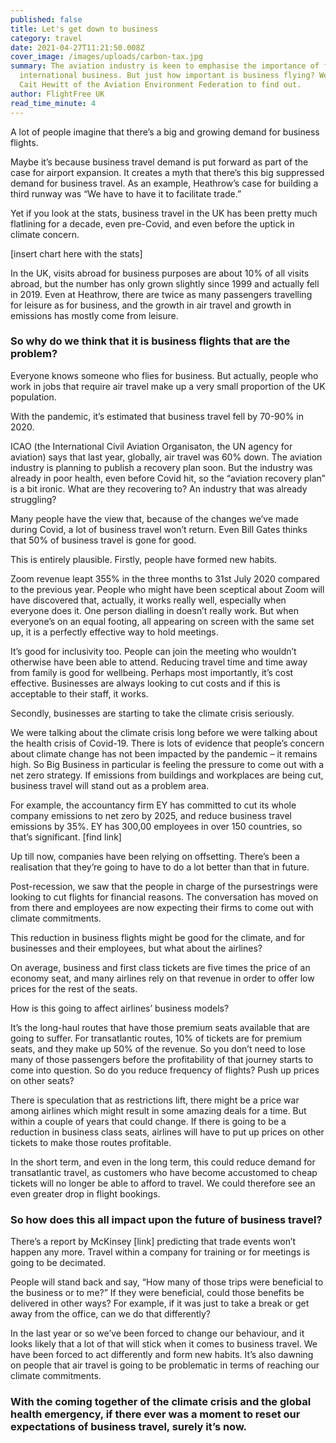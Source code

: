 ```yaml
---
published: false
title: Let's get down to business
category: travel
date: 2021-04-27T11:21:50.008Z
cover_image: /images/uploads/carbon-tax.jpg
summary: The aviation industry is keen to emphasise the importance of flying for
  international business. But just how important is business flying? We talk to
  Cait Hewitt of the Aviation Environment Federation to find out.
author: FlightFree UK
read_time_minute: 4
---
```

A lot of people imagine that there’s a big and growing demand for business flights.

Maybe it’s because business travel demand is put forward as part of the case for airport expansion. It creates a myth that there’s this big suppressed demand for business travel. As an example, Heathrow’s case for building a third runway was “We have to have it to facilitate trade.” 

Yet if you look at the stats, business travel in the UK has been pretty much flatlining for a decade, even pre-Covid, and even before the uptick in climate concern.

\[insert chart here with the stats]

In the UK, visits abroad for business purposes are about 10% of all visits abroad, but the number has only grown slightly since 1999 and actually fell in 2019. Even at Heathrow, there are twice as many passengers travelling for leisure as for business, and the growth in air travel and growth in emissions has mostly come from leisure.

### So why do we think that it is business flights that are the problem? 

Everyone knows someone who flies for business. But actually, people who work in jobs that require air travel make up a very small proportion of the UK population. 

With the pandemic, it’s estimated that business travel fell by 70-90% in 2020.

ICAO (the International Civil Aviation Organisaton, the UN agency for aviation) says that last year, globally, air travel was 60% down. The aviation industry is planning to publish a recovery plan soon. But the industry was already in poor health, even before Covid hit, so the “aviation recovery plan” is a bit ironic. What are they recovering to? An industry that was already struggling?

Many people have the view that, because of the changes we’ve made during Covid, a lot of business travel won’t return. Even Bill Gates thinks that 50% of business travel is gone for good. 

This is entirely plausible. Firstly, people have formed new habits. 

Zoom revenue leapt 355% in the three months to 31st July 2020 compared to the previous year. People who might have been sceptical about Zoom will have discovered that, actually, it works really well, especially when everyone does it. One person dialling in doesn’t really work. But when everyone’s on an equal footing, all appearing on screen with the same set up, it is a perfectly effective way to hold meetings.

It’s good for inclusivity too. People can join the meeting who wouldn’t otherwise have been able to attend. Reducing travel time and time away from family is good for wellbeing. Perhaps most importantly, it’s cost effective. Businesses are always looking to cut costs and if this is acceptable to their staff, it works.

Secondly, businesses are starting to take the climate crisis seriously.  

We were talking about the climate crisis long before we were talking about the health crisis of Covid-19. There is lots of evidence that people’s concern about climate change has not been impacted by the pandemic – it remains high. So Big Business in particular is feeling the pressure to come out with a net zero strategy. If emissions from buildings and workplaces are being cut, business travel will stand out as a problem area.

For example, the accountancy firm EY has committed to cut its whole company emissions to net zero by 2025, and reduce business travel emissions by 35%.  EY has 300,00 employees in over 150 countries, so that’s significant. \[find link]

Up till now, companies have been relying on offsetting. There’s been a realisation that they’re going to have to do a lot better than that in future. 

Post-recession, we saw that the people in charge of the pursestrings were looking to cut flights for financial reasons. The conversation has moved on from there and employees are now expecting their firms to come out with climate commitments.

This reduction in business flights might be good for the climate, and for businesses and their employees, but what about the airlines?

On average, business and first class tickets are five times the price of an economy seat, and many airlines rely on that revenue in order to offer low prices for the rest of the seats. 

How is this going to affect airlines’ business models?

It’s the long-haul routes that have those premium seats available that are going to suffer. For transatlantic routes, 10% of tickets are for premium seats, and they make up 50% of the revenue. So you don’t need to lose many of those passengers before the profitability of that journey starts to come into question. So do you reduce frequency of flights? Push up prices on other seats?

There is speculation that as restrictions lift, there might be a price war among airlines which might result in some amazing deals for a time. But within a couple of years that could change. If there is going to be a reduction in business class seats, airlines will have to put up prices on other tickets to make those routes profitable.

In the short term, and even in the long term, this could reduce demand for transatlantic travel, as customers who have become accustomed to cheap tickets will no longer be able to afford to travel. We could therefore see an even greater drop in flight bookings.

### So how does this all impact upon the future of business travel? 

There’s a report by McKinsey \[link] predicting that trade events won’t happen any more. Travel within a company for training or for meetings is going to be decimated. 

People will stand back and say, “How many of those trips were beneficial to the business or to me?” If they were beneficial, could those benefits be delivered in other ways?  For example, if it was just to take a break or get away from the office, can we do that differently?

In the last year or so we’ve been forced to change our behaviour, and it looks likely that a lot of that will stick when it comes to business travel. We have been forced to act differently and form new habits. It’s also dawning on people that air travel is going to be problematic in terms of reaching our climate commitments. 

### With the coming together of the climate crisis and the global health emergency, if there ever was a moment to reset our expectations of business travel, surely it’s now.